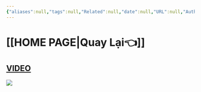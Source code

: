 ```yaml
---
{"aliases":null,"tags":null,"Related":null,"date":null,"URL":null,"Author":null,"dg-publish":true,"image":"https://i.imgur.com/OPyNlbU.png","permalink":"/noi-dung-khoa-hoc/phan-2-mo-rong-va-ung-dung/them-icon-voi-1-click/","dgPassFrontmatter":true,"noteIcon":"2","created":"2024-01-19T05:27:48.636+07:00","updated":"2024-01-12T12:52:07.000+07:00"}
---
```


 
# [[HOME PAGE\|Quay Lại👈]]


## [VIDEO](https://www.facebook.com/groups/219067851029823/posts/326513083618632/)


![](https://i.imgur.com/OPyNlbU.png)
